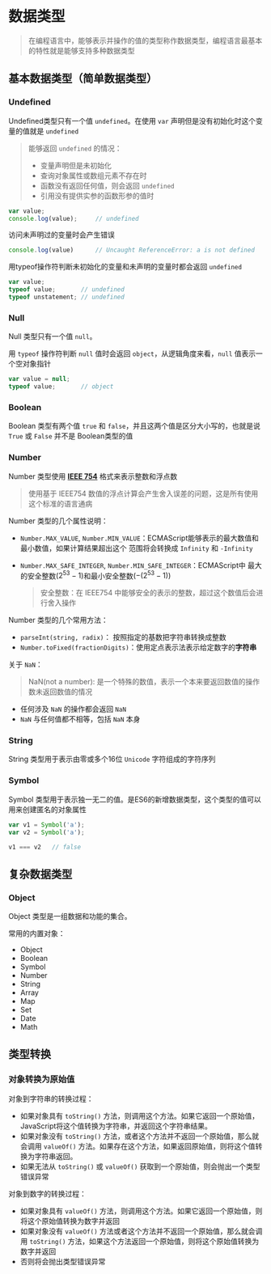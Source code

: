 # 数据类型

> 在编程语言中，能够表示并操作的值的类型称作数据类型，编程语言最基本的特性就是能够支持多种数据类型

## 基本数据类型（简单数据类型）

### Undefined

Undefined类型只有一个值 `undefined`。在使用 `var` 声明但是没有初始化时这个变量的值就是 `undefined`

> 能够返回 `undefined` 的情况：
>
> + 变量声明但是未初始化
> + 查询对象属性或数组元素不存在时
> + 函数没有返回任何值，则会返回 `undefined`
> + 引用没有提供实参的函数形参的值时

``` javascript
var value;
console.log(value);     // undefined
```

访问未声明过的变量时会产生错误

``` javascript
console.log(value)      // Uncaught ReferenceError: a is not defined
```

用typeof操作符判断未初始化的变量和未声明的变量时都会返回 `undefined`

``` javascript
var value;
typeof value;       // undefined
typeof unstatement; // undefined
```

### Null

Null 类型只有一个值 `null`。

用 `typeof` 操作符判断 `null` 值时会返回 `object`，从逻辑角度来看，`null` 值表示一个空对象指针

``` javascript
var value = null;
typeof value;       // object
```

### Boolean

Boolean 类型有两个值 `true` 和 `false`，并且这两个值是区分大小写的，也就是说 `True` 或 `False` 并不是 Boolean类型的值

### Number

Number 类型使用 **[IEEE 754](https://baike.baidu.com/item/IEEE%20754/3869922)** 格式来表示整数和浮点数

> 使用基于 IEEE754 数值的浮点计算会产生舍入误差的问题，这是所有使用这个标准的语言通病

Number 类型的几个属性说明：

+ `Number.MAX_VALUE`, `Number.MIN_VALUE`：ECMAScript能够表示的最大数值和最小数值，如果计算结果超出这个
范围将会转换成 `Infinity` 和 `-Infinity`
+ `Number.MAX_SAFE_INTEGER`, `Number.MIN_SAFE_INTEGER`：ECMAScript中
最大的安全整数($2^{53} - 1$)和最小安全整数($-(2^{53} - 1)$)

    > 安全整数：在 IEEE754 中能够安全的表示的整数，超过这个数值后会进行舍入操作

Number 类型的几个常用方法：

+ `parseInt(string, radix)`： 按照指定的基数把字符串转换成整数
+ `Number.toFixed(fractionDigits)`：使用定点表示法表示给定数字的**字符串**

关于 `NaN`：

> NaN(not a number): 是一个特殊的数值，表示一个本来要返回数值的操作数未返回数值的情况

+ 任何涉及 `NaN` 的操作都会返回 `NaN`
+ `NaN` 与任何值都不相等，包括 `NaN` 本身

### String

String 类型用于表示由零或多个16位 `Unicode` 字符组成的字符序列

### Symbol

Symbol 类型用于表示独一无二的值。是ES6的新增数据类型，这个类型的值可以用来创建匿名的对象属性

``` javascript
var v1 = Symbol('a');
var v2 = Symbol('a');

v1 === v2   // false
```

## 复杂数据类型

### Object

Object 类型是一组数据和功能的集合。

常用的内置对象：

+ Object
+ Boolean
+ Symbol
+ Number
+ String
+ Array
+ Map
+ Set
+ Date
+ Math

## 类型转换

### 对象转换为原始值

对象到字符串的转换过程：

+ 如果对象具有 `toString()` 方法，则调用这个方法。如果它返回一个原始值，JavaScript将这个值转换为字符串，并返回这个字符串结果。
+ 如果对象没有 `toString()` 方法，或者这个方法并不返回一个原始值，那么就会调用 `valueOf()` 方法。如果存在这个方法，如果返回原始值，则将这个值转换为字符串返回。
+ 如果无法从 `toString()` 或 `valueOf()` 获取到一个原始值，则会抛出一个类型错误异常

对象到数字的转换过程：

+ 如果对象具有 `valueOf()` 方法，则调用这个方法。如果它返回一个原始值，则将这个原始值转换为数字并返回
+ 如果对象没有 `valueOf()` 方法或者这个方法并不返回一个原始值，那么就会调用 `toString()` 方法，如果这个方法返回一个原始值，则将这个原始值转换为数字并返回
+ 否则将会抛出类型错误异常

